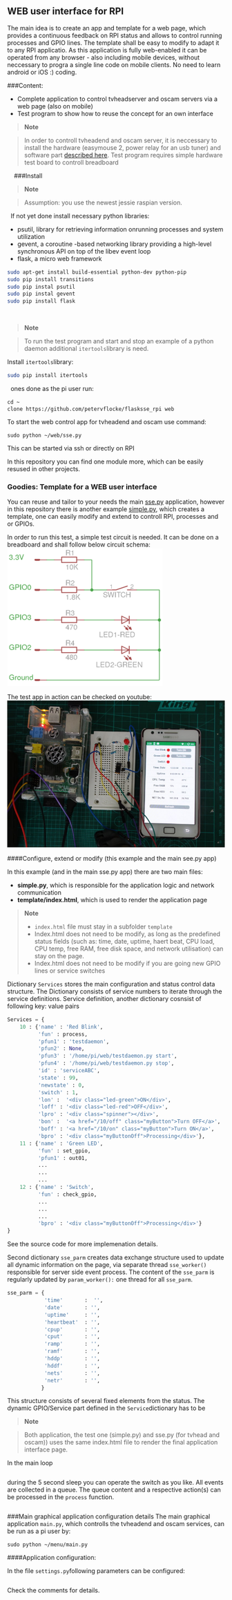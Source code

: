 ## WEB user interface for RPI 

The main idea is to create an app and template for a web page, which provides a continuous feedback on RPI status and allows to control running processes and GPIO lines. The template shall be easy to modify to adapt it to any RPI applicatio. As this application is fully web-enabled it can be operated from any browser - also including mobile devices, without neccessary to progra a single line code on mobile clients. No need to learn android or iOS :) coding. 

###Content:
- Complete application to control tvheadserver and oscam servers via a web page (also on mobile)
- Test program to show how to reuse the concept for an own interface
&nbsp;

>**Note**

>In order to controll tvheadend and oscam server, it is neccessary to install the hardware (easymouse 2, power relay for an usb tuner) and software part [described here](https://github.com/petervflocke/rpitvheadend#prepare-the-power-supply).
> Test program requires simple hardware test board to controll breadboard

&nbsp;
&nbsp;
###Install


>**Note**

> Assumption: you use the newest jessie raspian version.

&nbsp;
If not yet done install necessary python libraries:
- psutil, library for retrieving information onrunning processes and system utilization 
- gevent, a coroutine -based networking library providing a high-level synchronous API on top of the libev event loop
- flask, a micro web framework

```sh
sudo apt-get install build-essential python-dev python-pip
sudo pip install transitions
sudo pip instal psutil
sudo pip instal gevent
sudo pip install flask
```
&nbsp;
>**Note**

> To run the test program and start and stop an example of a python daemon additional `itertools`library is need.

Install `itertools`library:
```sh
sudo pip install itertools
```
&nbsp;
ones done as the pi user run:

	cd ~
	clone https://github.com/petervflocke/flasksse_rpi web

To start the web control app for tvheadend and oscam use command:

	sudo python ~/web/sse.py 
	
This can be started via ssh or directly on RPI

In this repository you can find one module more, which can be easily resused in other projects.

### Goodies: Template for a WEB user interface
You can reuse and tailor to your needs the main [sse.py](https://github.com/petervflocke/flasksse_rpi/blob/master/sse.py) application, however in this repository there is another example [simple.py](https://github.com/petervflocke/flasksse_rpi/blob/master/simple.py), which creates a template, one can easily modify and extend to controll RPI, processes and or GPIOs.

In order to run this test, a simple test circuit is needed. It can be done on a breadboard and shall follow below circuit schema:
![Test Board](https://raw.githubusercontent.com/petervflocke/rpitvheadend/master/res/testboard.png  "Test Board")

The test app in action can be checked on youtube: [![Youtube: RPI tvheadend Server](https://raw.githubusercontent.com/petervflocke/rpitvheadend/master/res/testboardpic.jpg  "Youtube: RPI tvheadend Server")](https://youtu.be/OJvUImDLIp4)

####Configure, extend or modify (this example and the main see.py app)

In this example (and in the main sse.py app) there are two main files:
- **simple.py**, which is responsible for the application logic and network communication
- **template/index.html**, which is used to render the application page

>**Note**
> &nbsp;
> - `index.html` file must stay in a subfolder `template` 
> - Index.html does not need to be modify, as long as the predefined status fields (such as: time, date, uptime, haert beat, CPU load, CPU temp, free RAM, free disk space, and network utilisation) can stay on the page.
> - Index.html does not need to be modify if you are going new GPIO lines or service switches
&nbsp;

Dictionary `Services` stores the main configuration and status control data structure.
The Dictionary consists of service numbers to iterate through the service definitions. Service definition, another dictionary cosnsist of following  key: value pairs
```python
Services = {
    10 : {'name' : 'Red Blink',                                         # Name to be displayed on web page
          'fun' : process,                                              # Name of the function, which controls this service behavior (status, change, start, stop, etc 
          'pfun1' : 'testdaemon',                                       # in this case it is a service, here is defined name of the service to be check on the puitls list
          'pfun2' : None,                                               # not used, additional field, can be used as a second parameter or whatsoever
          'pfun3' : '/home/pi/web/testdaemon.py start',                 # external command to start the service (can be for example a scritp or service binary file
          'pfun4' : '/home/pi/web/testdaemon.py stop',                  # external command to stop the service
          'id' : 'serviceABC',                                          # name of the html id to be incorporated into the index.html template, must be unique within this Services 
          'state' : 99,                                                 # current status of the service 99 means unknown
          'newstate' : 0,                                               # new desired status of the given service
          'switch' : 1,                                                 # 1 means display the button to change the service status, 0 just display the service status (no change from this app
          'lon' :  '<div class="led-green">ON</div>',                   # HTML to display green (ON) LED
          'loff' : '<div class="led-red">OFF</div>',                    # HTML to display red (OFF) LED
          'lpro' : '<div class="spinner"></div>',                       # HTML to display "processing" unknown status
          'bon' :  '<a href="/10/off" class="myButton">Turn OFF</a>',   # HTML to display "Turn Off" button, the number must point at service number and off/on hast be a valid parameter
          'boff' : '<a href="/10/on" class="myButton">Turn ON</a>',     # HTML to display "Turn On" button, the number must point at service number and off/on hast be a valid parameter
          'bpro' : '<div class="myButtonOff">Processing</div>'},        # HTML to display "processing" button (without any function)
    11 : {'name' : 'Green LED',                                         # Next service
          'fun' : set_gpio,                                             # different function to control service (in this case GPIO line) behavior
          'pfun1' : out01,                                              # GPIO object
          ...
          ...
          ...
    12 : {'name' : 'Switch', 
          'fun' : check_gpio,                                           # Another example of a GPIO line in "read only / input " mode 
          ...
          ...
          ...
          'bpro' : '<div class="myButtonOff">Processing</div>'}       
}
```
See the source code for more implemenation details.

Second dictionary `sse_parm` creates data exchange structure used to update all dynamic information on the page, via separate thread `sse_worker()` responsible for server side event process. The content of the `sse_parm` is regularly updated by `param_worker():` one thread for all `sse_parm`.
```python
sse_parm = {
            'time'       :  '',
            'date'       : '',
            'uptime'     : '',
            'heartbeat'  : '',
            'cpup'       : '',
            'cput'       : '',
            'ramp'       : '',
            'ramf'       : '',
            'hddp'       : '',
            'hddf'       : '',
            'nets'       : '', 
            'netr'       : '',
           }
```
This structure consists of several fixed elements from the status. The dynamic GPIO/Service part defined in the `Service`dictionary has to be 


>**Note**

> Both application, the test one (simple.py) and sse.py (for tvhead and oscam)) uses the same index.html file to render the final application interface page.

In the main loop 
```python

```
during the 5 second sleep you can operate the switch as you like. All events are collected in a queue. The queue content and a respective action(s) can be processed in the `process` function.

```python

```



###Main graphical application configuration details
The main graphical application  `main.py`, which controlls the tvheadend and oscam services, can be run as a pi user by:

	sudo python ~/menu/main.py 

####Application configuration:

In the file `settings.py`following parameters can be configured:

```python

```
Check the comments for details.

